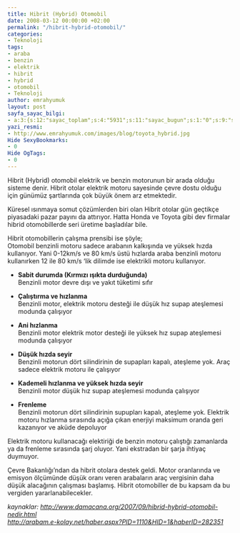 ```yaml
---
title: Hibrit (Hybrid) Otomobil
date: 2008-03-12 00:00:00 +02:00
permalink: "/hibrit-hybrid-otomobil/"
categories:
- Teknoloji
tags:
- araba
- benzin
- elektrik
- hibrit
- hybrid
- otomobil
- Teknoloji
author: emrahyumuk
layout: post
sayfa_sayac_bilgi:
- a:3:{s:12:"sayac_toplam";s:4:"5931";s:11:"sayac_bugun";s:1:"0";s:9:"son_okuma";s:10:"1364870893";}
yazi_resmi:
- http://www.emrahyumuk.com/images/blog/toyota_hybrid.jpg
Hide SexyBookmarks:
- 0
Hide OgTags:
- 0
---
```


Hibrit (Hybrid) otomobil elektrik ve benzin motorunun bir arada olduğu sisteme denir. Hibrit otolar elektrik motoru sayesinde çevre dostu olduğu için günümüz şartlarında çok büyük önem arz etmektedir.

Küresel ısınmaya somut çözümlerden biri olan Hibrit otolar gün geçtikçe piyasadaki pazar payını da attırıyor. Hatta Honda ve Toyota gibi dev firmalar hibrid otomobillerde seri üretime başladılar bile.

<!--more-->

Hibrit otomobillerin çalışma prensibi ise şöyle;  
Otomobil benzinli motoru sadece arabanın kalkışında ve yüksek hızda kullanıyor. Yani 0-12km/s ve 80 km/s üstü hızlarda araba benzinli motoru kullanırken 12 ile 80 km/s &#8216;lik dilimde ise elektrikli motoru kullanıyor.

*   **Sabit durumda (Kırmızı ışıkta durduğunda)**  
    Benzinli motor devre dışı ve yakıt tüketimi sıfır

*   **Çalıştırma ve hızlanma**  
    Benzinli motor, elektrik motoru desteği ile düşük hız supap ateşlemesi modunda çalışıyor

*   **Ani hızlanma**  
    Benzinli motor elektrik motor desteği ile yüksek hız supap ateşlemesi modunda çalışıyor

*   **Düşük hızda seyir**  
    Benzinli motorun dört silindirinin de supapları kapalı, ateşleme yok. Araç sadece elektrik motoru ile çalışıyor

*   **Kademeli hızlanma ve yüksek hızda seyir**  
    Benzinli motor düşük hız supap ateşlemesi modunda çalışıyor

*   **Frenleme**  
    Benzinli motorun dört silindirinin supupları kapalı, ateşleme yok. Elektrik motoru hızlanma sırasında açığa çıkan enerjiyi maksimum oranda geri kazanıyor ve aküde depoluyor

Elektrik motoru kullanacağı elektiriği de benzin motoru çalıştığı zamanlarda ya da frenleme sırasında şarj oluyor. Yani ekstradan bir şarja ihtiyaç duymuyor.

Çevre Bakanlığı&#8217;ndan da hibrit otolara destek geldi. Motor oranlarında ve emisyon ölçümünde düşük oranı veren arabaların araç vergisinin daha düşük alacağının çalışması başlamış. Hibrit otomobiller de bu kapsam da bu vergiden yararlanabilecekler.

<address>
  kaynaklar: <a href="http://www.damacana.org/2007/09/hibrid-hybrid-otomobil-nedir.html" target="_blank">http://www.damacana.org/2007/09/hibrid-hybrid-otomobil-nedir.html</a><br /> <a href="http://arabam.e-kolay.net/haber.aspx?PID=1110&HID=1&haberID=282351" target="_blank">http://arabam.e-kolay.net/haber.aspx?PID=1110&HID=1&haberID=282351</a>
</address>